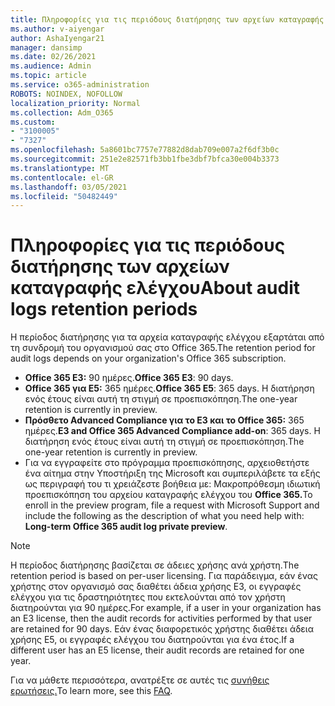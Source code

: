 ```yaml
---
title: Πληροφορίες για τις περιόδους διατήρησης των αρχείων καταγραφής ελέγχου
ms.author: v-aiyengar
author: AshaIyengar21
manager: dansimp
ms.date: 02/26/2021
ms.audience: Admin
ms.topic: article
ms.service: o365-administration
ROBOTS: NOINDEX, NOFOLLOW
localization_priority: Normal
ms.collection: Adm_O365
ms.custom:
- "3100005"
- "7327"
ms.openlocfilehash: 5a8601bc7757e77882d8dab709e007a2f6df3b0c
ms.sourcegitcommit: 251e2e82571fb3bb1fbe3dbf7bfca30e004b3373
ms.translationtype: MT
ms.contentlocale: el-GR
ms.lasthandoff: 03/05/2021
ms.locfileid: "50482449"
---
```

# <a name="about-audit-logs-retention-periods"></a><span data-ttu-id="edc7a-102">Πληροφορίες για τις περιόδους διατήρησης των αρχείων καταγραφής ελέγχου</span><span class="sxs-lookup"><span data-stu-id="edc7a-102">About audit logs retention periods</span></span>

<span data-ttu-id="edc7a-103">Η περίοδος διατήρησης για τα αρχεία καταγραφής ελέγχου εξαρτάται από τη συνδρομή του οργανισμού σας στο Office 365.</span><span class="sxs-lookup"><span data-stu-id="edc7a-103">The retention period for audit logs depends on your organization's Office 365 subscription.</span></span>

- <span data-ttu-id="edc7a-104">**Office 365 E3:** 90 ημέρες.</span><span class="sxs-lookup"><span data-stu-id="edc7a-104">**Office 365 E3**: 90 days.</span></span>
- <span data-ttu-id="edc7a-105">**Office 365 για E5:** 365 ημέρες.</span><span class="sxs-lookup"><span data-stu-id="edc7a-105">**Office 365 E5**: 365 days.</span></span> <span data-ttu-id="edc7a-106">Η διατήρηση ενός έτους είναι αυτή τη στιγμή σε προεπισκόπηση.</span><span class="sxs-lookup"><span data-stu-id="edc7a-106">The one-year retention is currently in preview.</span></span>
- <span data-ttu-id="edc7a-107">**Πρόσθετο Advanced Compliance για το E3 και το Office 365:** 365 ημέρες.</span><span class="sxs-lookup"><span data-stu-id="edc7a-107">**E3 and Office 365 Advanced Compliance add-on**: 365 days.</span></span> <span data-ttu-id="edc7a-108">Η διατήρηση ενός έτους είναι αυτή τη στιγμή σε προεπισκόπηση.</span><span class="sxs-lookup"><span data-stu-id="edc7a-108">The one-year retention is currently in preview.</span></span>
- <span data-ttu-id="edc7a-109">Για να εγγραφείτε στο πρόγραμμα προεπισκόπησης, αρχειοθετήστε ένα αίτημα στην Υποστήριξη της Microsoft και συμπεριλάβετε τα εξής ως περιγραφή του τι χρειάζεστε βοήθεια με: Μακροπρόθεσμη ιδιωτική προεπισκόπηση του αρχείου καταγραφής ελέγχου του **Office 365.**</span><span class="sxs-lookup"><span data-stu-id="edc7a-109">To enroll in the preview program, file a request with Microsoft Support and include the following as the description of what you need help with: **Long-term Office 365 audit log private preview**.</span></span>
> [!NOTE]
> <span data-ttu-id="edc7a-110">Η περίοδος διατήρησης βασίζεται σε άδειες χρήσης ανά χρήστη.</span><span class="sxs-lookup"><span data-stu-id="edc7a-110">The retention period is based on per-user licensing.</span></span> <span data-ttu-id="edc7a-111">Για παράδειγμα, εάν ένας χρήστης στον οργανισμό σας διαθέτει άδεια χρήσης E3, οι εγγραφές ελέγχου για τις δραστηριότητες που εκτελούνται από τον χρήστη διατηρούνται για 90 ημέρες.</span><span class="sxs-lookup"><span data-stu-id="edc7a-111">For example, if a user in your organization has an E3 license, then the audit records for activities performed by that user are retained for 90 days.</span></span> <span data-ttu-id="edc7a-112">Εάν ένας διαφορετικός χρήστης διαθέτει άδεια χρήσης E5, οι εγγραφές ελέγχου του διατηρούνται για ένα έτος.</span><span class="sxs-lookup"><span data-stu-id="edc7a-112">If a different user has an E5 license, their audit records are retained for one year.</span></span>

<span data-ttu-id="edc7a-113">Για να μάθετε περισσότερα, ανατρέξτε σε αυτές τις [συνήθεις ερωτήσεις.](https://go.microsoft.com/fwlink/?linkid=2115336)</span><span class="sxs-lookup"><span data-stu-id="edc7a-113">To learn more, see this [FAQ](https://go.microsoft.com/fwlink/?linkid=2115336).</span></span>